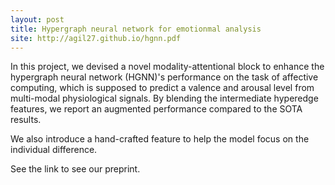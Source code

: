 ```yaml
---
layout: post
title: Hypergraph neural network for emotionmal analysis
site: http://agil27.github.io/hgnn.pdf
---
```


In this project, we devised a novel modality-attentional block to enhance the hypergraph neural network (HGNN)'s performance on the task of affective computing, which is supposed to predict a valence and arousal level from multi-modal physiological signals. By blending the intermediate hyperedge features, we report an augmented performance compared to the SOTA results.

We also introduce a hand-crafted feature to help the model focus on the individual difference.

See the link to see our preprint.
